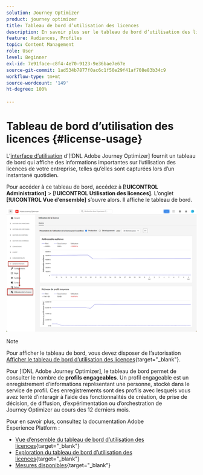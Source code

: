 ```yaml
---
solution: Journey Optimizer
product: journey optimizer
title: Tableau de bord d’utilisation des licences
description: En savoir plus sur le tableau de bord d’utilisation des licences Journey Optimizer
feature: Audiences, Profiles
topic: Content Management
role: User
level: Beginner
exl-id: 7e91face-c8f4-4e70-9123-9e36bae7e67e
source-git-commit: 1ad534b7877f0ac6c1f50e29f41af708e83b34c9
workflow-type: tm+mt
source-wordcount: '149'
ht-degree: 100%

---
```


# Tableau de bord d’utilisation des licences {#license-usage}

L’[interface d’utilisation](../start/user-interface.md) d’[!DNL Adobe Journey Optimizer] fournit un tableau de bord qui affiche des informations importantes sur l’utilisation des licences de votre entreprise, telles qu’elles sont capturées lors d’un instantané quotidien.

Pour accéder à ce tableau de bord, accédez à **[!UICONTROL Administration]** > **[!UICONTROL Utilisation des licences]**. L’onglet **[!UICONTROL Vue d’ensemble]** s’ouvre alors. Il affiche le tableau de bord.

![Vue d’ensemble du tableau de bord d’utilisation des licences](assets/license-usage-dashboard.png)

>[!NOTE]
>
>Pour afficher le tableau de bord, vous devez disposer de l’autorisation [Afficher le tableau de bord d’utilisation des licences](https://experienceleague.adobe.com/docs/experience-platform/dashboards/permissions.html?lang=fr#available-permissions){target="_blank"}.

Pour [!DNL Adobe Journey Optimizer], le tableau de bord permet de consulter le nombre de **profils engageables**. Un profil engageable est un enregistrement d’informations représentant une personne, stocké dans le service de profil. Ces enregistrements sont des profils avec lesquels vous avez tenté d’interagir à l’aide des fonctionnalités de création, de prise de décision, de diffusion, d’expérimentation ou d’orchestration de Journey Optimizer au cours des 12 derniers mois.

Pour en savoir plus, consultez la documentation Adobe Experience Platform :

* [Vue d’ensemble du tableau de bord d’utilisation des licences](https://experienceleague.adobe.com/docs/experience-platform/dashboards/guides/license-usage.html?lang=fr){target="_blank"}
* [Exploration du tableau de bord d’utilisation des licences](https://experienceleague.adobe.com/docs/experience-platform/dashboards/guides/license-usage.html?lang=fr#exploring-the-license-usage-dashboard){target="_blank"}
* [Mesures disponibles](https://experienceleague.adobe.com/docs/experience-platform/dashboards/guides/license-usage.html?lang=fr#available-metrics){target="_blank"}
